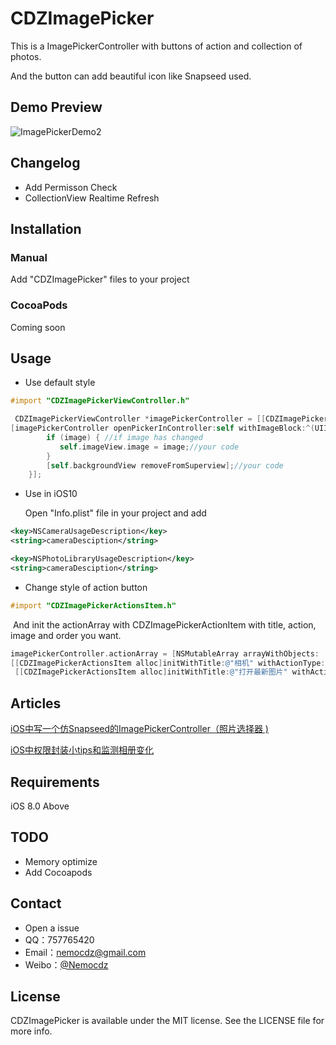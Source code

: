 # CDZImagePicker

This is a ImagePickerController with  buttons of action and collection of photos.

And the button can add beautiful icon like Snapseed used.

## Demo Preview

![ImagePickerDemo2](http://ww3.sinaimg.cn/large/006y8mN6gw1fai80p1okwg30ku1124oj.gif)

## Changelog

- Add Permisson Check
- CollectionView Realtime Refresh

## Installation

### Manual

Add "CDZImagePicker" files to your project

### CocoaPods

Coming soon

## Usage

- Use default style

```objective-c 
#import "CDZImagePickerViewController.h"
```

```objective-c
 CDZImagePickerViewController *imagePickerController = [[CDZImagePickerViewController alloc]init];
[imagePickerController openPickerInController:self withImageBlock:^(UIImage *image) {
        if (image) { //if image has changed
           self.imageView.image = image;//your code
        }
        [self.backgroundView removeFromSuperview];//your code
    }];
```

- Use in iOS10

  Open "Info.plist" file in your project and add

```xml
<key>NSCameraUsageDescription</key>    
<string>cameraDesciption</string>

<key>NSPhotoLibraryUsageDescription</key>    
<string>cameraDesciption</string>
```

- Change style of action button

```objective-c
#import "CDZImagePickerActionsItem.h"
```

​	And init the actionArray with CDZImagePickerActionItem with title, action, image and order you want.

```objective-c
imagePickerController.actionArray = [NSMutableArray arrayWithObjects:  		[[CDZImagePickerActionsItem alloc]initWithTitle:@"打开设备上的图片" withActionType:CDZImagePickerLibraryAction withImage:[UIImage imageNamed:@"phone-icon.png"]],
[[CDZImagePickerActionsItem alloc]initWithTitle:@"相机" withActionType:CDZImagePickerCameraAction withImage:[UIImage imageNamed:@"camera-icon.png"]]
 [[CDZImagePickerActionsItem alloc]initWithTitle:@"打开最新图片" withActionType:CDZImagePickerRecentAction withImage:[UIImage imageNamed:@"clock-icon.png"]],  nil];
```

## Articles



[iOS中写一个仿Snapseed的ImagePickerController（照片选择器 )](http://www.jianshu.com/p/e8e23e9cc67d)

[iOS中权限封装小tips和监测相册变化](http://www.jianshu.com/p/d1e8366c0e10)

## Requirements



iOS 8.0 Above

## TODO

- Memory optimize
- Add Cocoapods

## Contact

- Open a issue
- QQ：757765420
- Email：nemocdz@gmail.com
- Weibo：[@Nemocdz](http://weibo.com/nemocdz)

## License

CDZImagePicker is available under the MIT license. See the LICENSE file for more info.

